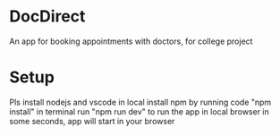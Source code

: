 # DocDirect
An app for booking appointments with doctors, for college project

# Setup 
Pls install nodejs and vscode in local
install npm by running code "npm install" in terminal
run "npm run dev" to run the app in local browser
in some seconds, app will start in your browser
